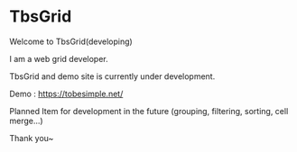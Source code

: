 # TbsGrid

Welcome to TbsGrid(developing) 

I am a web grid developer.

TbsGrid and demo site is currently under development.


Demo : https://tobesimple.net/

Planned Item for development in the future
(grouping, filtering, sorting, cell merge...)

Thank you~
